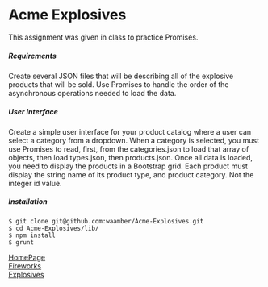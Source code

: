 # Acme Explosives

This assignment was given in class to practice Promises.

##### Requirements
Create several JSON files that will be describing all of the explosive products that will be sold. Use Promises to handle the order of the asynchronous operations needed to load the data.

##### User Interface
Create a simple user interface for your product catalog where a user can select a category from a dropdown. When a category is selected, you must use Promises to read, first, from the categories.json to load that array of objects, then load types.json, then products.json.
Once all data is loaded, you need to display the products in a Bootstrap grid. Each product must display the string name of its product type, and product category. Not the integer id value.

##### Installation
```
$ git clone git@github.com:waamber/Acme-Explosives.git
$ cd Acme-Explosives/lib/
$ npm install
$ grunt
```


[HomePage](https://i.imgur.com/Mb4wXKf.png)<br>
[Fireworks](https://i.imgur.com/8T32DEq.png)<br>
[Explosives](https://i.imgur.com/WDwtIj6.png)

